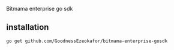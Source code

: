 Bitmama enterprise go sdk


## installation 
```bash
go get github.com/GoodnessEzeokafor/bitmama-enterprise-gosdk
```

